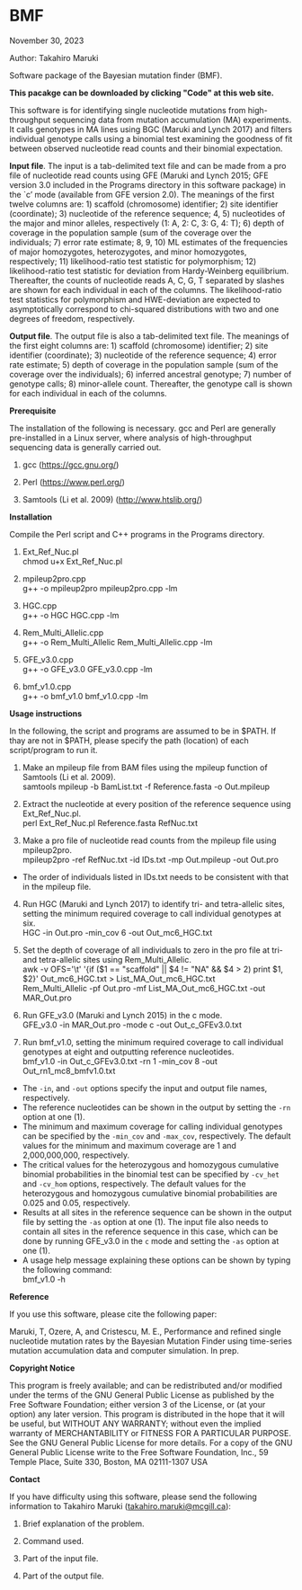 # BMF
November 30, 2023

Author: Takahiro Maruki

Software package of the Bayesian mutation finder (BMF). 

**This pacakge can be downloaded by clicking "Code" at this web site.**

This software is for identifying single nucleotide mutations from high-throughput sequencing data from mutation accumulation (MA) experiments.  It calls genotypes in MA lines using BGC (Maruki and Lynch 2017) and filters individual genotype calls using a binomial test examining the goodness of fit between observed nucleotide read counts and their binomial expectation.

**Input file**.  The input is a tab-delimited text file and can be made from a pro file of nucleotide read counts using GFE (Maruki and Lynch 2015; GFE version 3.0 included in the Programs directory in this software package) in the `c’ mode (available from GFE version 2.0).  The meanings of the first twelve columns are: 1) scaffold (chromosome) identifier; 2) site identifier (coordinate); 3) nucleotide of the reference sequence; 4, 5) nucleotides of the major and minor alleles, respectively (1: A, 2: C, 3: G, 4: T); 6) depth of coverage in the population sample (sum of the coverage over the individuals; 7) error rate estimate; 8, 9, 10) ML estimates of the frequencies of major homozygotes, heterozygotes, and minor homozygotes, respectively; 11) likelihood-ratio test statistic for polymorphism; 12) likelihood-ratio test statistic for deviation from Hardy-Weinberg equilibrium.  Thereafter, the counts of nucleotide reads A, C, G, T separated by slashes are shown for each individual in each of the columns.  The likelihood-ratio test statistics for polymorphism and HWE-deviation are expected to asymptotically correspond to chi-squared distributions with two and one degrees of freedom, respectively.

**Output file**.  The output file is also a tab-delimited text file.  The meanings of the first eight columns are: 1) scaffold (chromosome) identifier; 2) site identifier (coordinate); 3) nucleotide of the reference sequence; 4) error rate estimate; 5) depth of coverage in the population sample (sum of the coverage over the individuals); 6) inferred ancestral genotype; 7) number of genotype calls; 8) minor-allele count.  Thereafter, the genotype call is shown for each individual in each of the columns.

**Prerequisite**

The installation of the following is necessary.  gcc and Perl are generally pre-installed in a Linux server, where analysis of high-throughput sequencing data is generally carried out.

1. gcc (https://gcc.gnu.org/)

2. Perl (https://www.perl.org/)

3. Samtools (Li et al. 2009) (http://www.htslib.org/)

**Installation**

Compile the Perl script and C++ programs in the Programs directory.

1. Ext_Ref_Nuc.pl <br />
chmod u+x Ext_Ref_Nuc.pl

2. mpileup2pro.cpp <br />
g++ -o mpileup2pro mpileup2pro.cpp -lm

3. HGC.cpp <br />
g++ -o HGC HGC.cpp -lm

4. Rem_Multi_Allelic.cpp <br />
g++ -o Rem_Multi_Allelic Rem_Multi_Allelic.cpp -lm

5. GFE_v3.0.cpp <br />
g++ -o GFE_v3.0 GFE_v3.0.cpp -lm

6. bmf_v1.0.cpp <br />
g++ -o bmf_v1.0 bmf_v1.0.cpp -lm

**Usage instructions**

In the following, the script and programs are assumed to be in $PATH.  If thay are not in $PATH, please specify the path (location) of each script/program to run it.

1. Make an mpileup file from BAM files using the mpileup function of Samtools (Li et al. 2009). <br />
samtools mpileup -b BamList.txt -f Reference.fasta -o Out.mpileup

2. Extract the nucleotide at every position of the reference sequence using Ext_Ref_Nuc.pl. <br />
perl Ext_Ref_Nuc.pl Reference.fasta RefNuc.txt

3. Make a pro file of nucleotide read counts from the mpileup file using mpileup2pro. <br />
mpileup2pro -ref RefNuc.txt -id IDs.txt -mp Out.mpileup -out Out.pro
- The order of individuals listed in IDs.txt needs to be consistent with that in the mpileup file.

4. Run HGC (Maruki and Lynch 2017) to identify tri- and tetra-allelic sites, setting the minimum required coverage to call individual genotypes at six. <br />
HGC -in Out.pro -min_cov 6 -out Out_mc6_HGC.txt

5. Set the depth of coverage of all individuals to zero in the pro file at tri- and tetra-allelic sites using Rem_Multi_Allelic. <br />
awk -v OFS='\t' '{if ($1 == "scaffold" || $4 != "NA" && $4 > 2) print $1, $2}' Out_mc6_HGC.txt > List_MA_Out_mc6_HGC.txt <br />
Rem_Multi_Allelic -pf Out.pro -mf List_MA_Out_mc6_HGC.txt -out MAR_Out.pro

6. Run GFE_v3.0 (Maruki and Lynch 2015) in the c mode. <br />
GFE_v3.0 -in MAR_Out.pro -mode c -out Out_c_GFEv3.0.txt

7. Run bmf_v1.0, setting the minimum required coverage to call individual genotypes at eight and outputting reference nucleotides. <br />
bmf_v1.0 -in Out_c_GFEv3.0.txt -rn 1 -min_cov 8 -out Out_rn1_mc8_bmfv1.0.txt
- The `-in`, and `-out` options specify the input and output file names, respectively. <br />
- The reference nucleotides can be shown in the output by setting the `-rn` option at one (1).
- The minimum and maximum coverage for calling individual genotypes can be specified by the `-min_cov` and `-max_cov`, respectively.  The default values for the minimum and maximum coverage are 1 and 2,000,000,000, respectively. <br />
- The critical values for the heterozygous and homozygous cumulative binomial probabilities in the binomial test can be specified by `-cv_het` and `-cv_hom` options, respectively.  The default values for the heterozygous and homozygous cumulative binomial probabilities are 0.025 and 0.05, respectively.
- Results at all sites in the reference sequence can be shown in the output file by setting the `-as` option at one (1).  The input file also needs to contain all sites in the reference sequence in this case, which can be done by running GFE_v3.0 in the `c` mode and setting the `-as` option at one (1). <br />
- A usage help message explaining these options can be shown by typing the following command: <br />
bmf_v1.0 -h

**Reference**

If you use this software, please cite the following paper:

Maruki, T, Ozere, A, and Cristescu, M. E., Performance and refined single nucleotide mutation rates by the Bayesian Mutation Finder using time-series mutation accumulation data and computer simulation. In prep.

**Copyright Notice**

This program is freely available; and can be redistributed and/or modified under the terms of the GNU General Public License as published by the Free Software Foundation; either version 3 of the License, or (at your option) any later version.
This program is distributed in the hope that it will be useful, but WITHOUT ANY WARRANTY; without even the implied warranty of MERCHANTABILITY or FITNESS FOR A PARTICULAR PURPOSE. See the GNU General Public License for more details.
For a copy of the GNU General Public License write to the Free Software Foundation, Inc., 59 Temple Place, Suite 330, Boston, MA 02111-1307 USA

**Contact**

If you have difficulty using this software, please send the following information to Takahiro Maruki (takahiro.maruki@mcgill.ca):

1. Brief explanation of the problem.

2. Command used.

3. Part of the input file.

4. Part of the output file.

